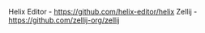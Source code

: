 


Helix Editor - https://github.com/helix-editor/helix
Zellij - https://github.com/zellij-org/zellij
